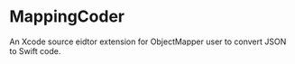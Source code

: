 # MappingCoder
An Xcode source eidtor extension for ObjectMapper user to convert JSON to Swift code.
